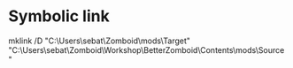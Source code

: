 # Symbolic link
mklink /D "C:\Users\sebat\Zomboid\mods\Target" "C:\Users\sebat\Zomboid\Workshop\BetterZomboid\Contents\mods\Source"
